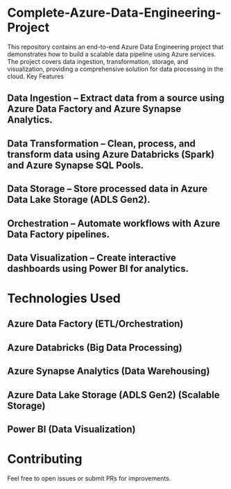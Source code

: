# Complete-Azure-Data-Engineering-Project
This repository contains an end-to-end Azure Data Engineering project that demonstrates how to build a scalable data pipeline using Azure services. The project covers data ingestion, transformation, storage, and visualization, providing a comprehensive solution for data processing in the cloud.
Key Features
## Data Ingestion – Extract data from a source using Azure Data Factory and Azure Synapse Analytics.
## Data Transformation – Clean, process, and transform data using Azure Databricks (Spark) and Azure Synapse SQL Pools.
## Data Storage – Store processed data in Azure Data Lake Storage (ADLS Gen2).
## Orchestration – Automate workflows with Azure Data Factory pipelines.
## Data Visualization – Create interactive dashboards using Power BI for analytics.

# Technologies Used
## Azure Data Factory (ETL/Orchestration)
## Azure Databricks (Big Data Processing)
## Azure Synapse Analytics (Data Warehousing)
## Azure Data Lake Storage (ADLS Gen2) (Scalable Storage)
## Power BI (Data Visualization)

# Contributing
Feel free to open issues or submit PRs for improvements.
